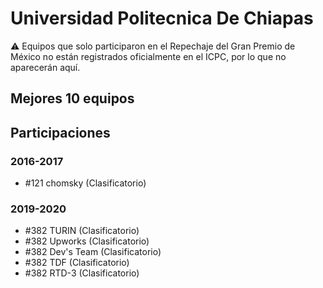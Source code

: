 # Universidad Politecnica De Chiapas

:warning: Equipos que solo participaron en el Repechaje del Gran Premio de México no están registrados oficialmente en el ICPC, por lo que no aparecerán aquí.

## Mejores 10 equipos


## Participaciones

### 2016-2017

- #121 chomsky (Clasificatorio)

### 2019-2020

- #382 TURIN (Clasificatorio)
- #382 Upworks (Clasificatorio)
- #382 Dev's Team (Clasificatorio)
- #382 TDF (Clasificatorio)
- #382 RTD-3 (Clasificatorio)



